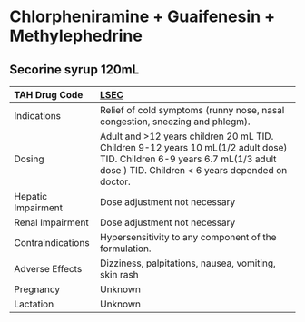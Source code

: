 # Chlorpheniramine + Guaifenesin + Methylephedrine

## Secorine syrup 120mL

| TAH Drug Code      | [**LSEC**](https://www.tahsda.org.tw/drugs/hissearch.php?drug_code=LSEC)                                                                                                      |
|:-------------------|:------------------------------------------------------------------------------------------------------------------------------------------------------------------------------|
| Indications        | Relief of cold symptoms (runny nose, nasal congestion, sneezing and phlegm).                                                                                                  |
| Dosing             | Adult and >12 years children 20 mL TID. Children 9-12 years 10 mL(1/2 adult dose) TID. Children 6-9 years 6.7 mL(1/3 adult dose ) TID. Children < 6 years depended on doctor. |
| Hepatic Impairment | Dose adjustment not necessary                                                                                                                                                 |
| Renal Impairment   | Dose adjustment not necessary                                                                                                                                                 |
| Contraindications  | Hypersensitivity to any component of the formulation.                                                                                                                         |
| Adverse Effects    | Dizziness, palpitations, nausea, vomiting, skin rash                                                                                                                          |
| Pregnancy          | Unknown                                                                                                                                                                       |
| Lactation          | Unknown                                                                                                                                                                       |


